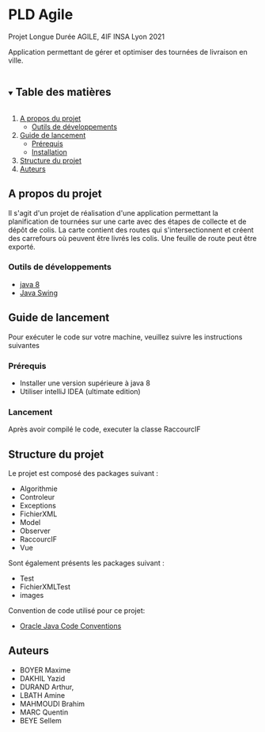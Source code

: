 # PLD Agile
Projet Longue Durée AGILE, 4IF INSA Lyon 2021
<br/>

Application permettant de gérer et optimiser des tournées de livraison en ville.

<!-- TABLE DES MATIRES -->
<details open="ouvrir">
  <summary><h2 style="display: inline-block">Table des matières</h2></summary>
  <ol>
    <li>
      <a href="#about-the-project">A propos du projet</a>
      <ul>
        <li><a href="#built-with">Outils de développements</a></li>
      </ul>
    </li>
    <li>
      <a href="#getting-started">Guide de lancement</a>
      <ul>
        <li><a href="#prerequisites">Prérequis</a></li>
        <li><a href="#installation">Installation</a></li>
      </ul>
    </li>
    <li><a href="#project-structure">Structure du projet</a></li>
    <li><a href="#contributing">Auteurs</a></li>
  </ol>
</details>



<!-- ABOUT THE PROJECT -->
## A propos du projet

Il s'agit d'un projet de réalisation d'une application permettant la planification de tournées sur une carte avec des étapes de collecte et de dépôt de colis. La carte contient des routes qui s'intersectionnent et créent des carrefours où peuvent être livrés les colis. Une feuille de route peut être exporté.

### Outils de développements

* [java 8](https://www.java.com/en/)
* [Java Swing](https://docs.oracle.com/javase/7/docs/api/javax/swing/package-summary.html)


<!-- GETTING STARTED -->
## Guide de lancement

Pour exécuter le code sur votre machine, veuillez suivre les instructions suivantes
### Prérequis

* Installer une version supérieure à java 8
* Utiliser intelliJ IDEA (ultimate edition)

### Lancement

Après avoir compilé le code, executer la classe RaccourcIF

<!-- Project structure -->
## Structure du projet

Le projet est composé des packages suivant :
* Algorithmie
* Controleur
* Exceptions
* FichierXML
* Model
* Observer
* RaccourcIF
* Vue

Sont également présents les packages suivant :
* Test
* FichierXMLTest
* images

Convention de code utilisé pour ce projet:
* <a href=https://www.oracle.com/technetwork/java/codeconventions-150003.pdf>Oracle Java Code Conventions</a>


<!-- CONTRIBUTING -->
## Auteurs

* BOYER Maxime
* DAKHIL Yazid
* DURAND Arthur, 
* LBATH Amine
* MAHMOUDI Brahim
* MARC Quentin
* BEYE Sellem
